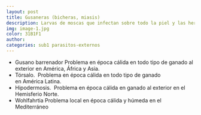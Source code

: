 ```yaml
---
layout: post
title: Gusaneras (bicheras, miasis)
description: Larvas de moscas que infectan sobre todo la piel y las heridas
img: image-1.jpg
color: 31B1F1
author:
categories: sub1 parasitos-externos
---
```


*	Gusano barrenador Problema en época cálida en todo tipo de ganado al exterior en América, África y Asia.
*	Tórsalo.  Problema en época cálida en todo tipo de ganado en América Latina.
*	Hipodermosis.  Problema en época cálida en ganado al exterior en el Hemisferio Norte.
* Wohlfahrtia Problema local en época cálida y húmeda en el Mediterráneo
